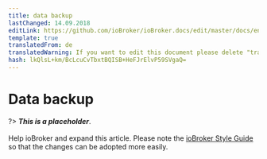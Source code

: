 ```yaml
---
title: data backup
lastChanged: 14.09.2018
editLink: https://github.com/ioBroker/ioBroker.docs/edit/master/docs/en/config/backup.md
template: true
translatedFrom: de
translatedWarning: If you want to edit this document please delete "translatedFrom" field, elsewise this document will be translated automatically again
hash: lkQlsL+km/BcLcuCvTbxtBQISB+HeFJrElvP59SVgaQ=
---
```

# Data backup
?> ***This is a placeholder***.<br><br> Help ioBroker and expand this article. Please note the [ioBroker Style Guide](https://www.iobroker.net/#de/documentation/community/styleguidedoc.md) so that the changes can be adopted more easily.